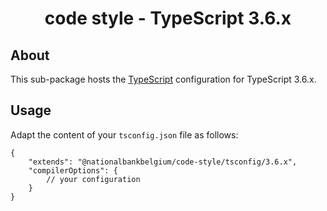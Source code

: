 <h1 align="center">
   code style - TypeScript 3.6.x
</h1>

## About

This sub-package hosts the [TypeScript](https://www.typescriptlang.org/) configuration for TypeScript 3.6.x.

## Usage

Adapt the content of your `tsconfig.json` file as follows:

```text
{
	"extends": "@nationalbankbelgium/code-style/tsconfig/3.6.x",
	"compilerOptions": {
		// your configuration
	}
}
```
